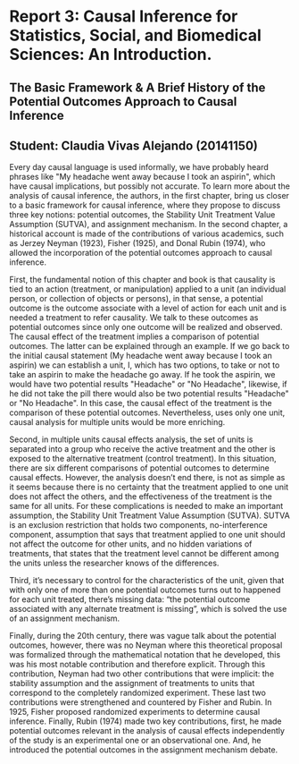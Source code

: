 # Report 3: Causal Inference for Statistics, Social, and Biomedical Sciences: An Introduction.
## The Basic Framework & A Brief History of the Potential Outcomes Approach to Causal Inference

## Student: Claudia Vivas Alejando (20141150)

Every day causal language is used informally, we have probably heard phrases like "My headache went away because I took an aspirin", which have causal implications, but possibly not accurate. To learn more about the analysis of causal inference, the authors, in the first chapter, bring us closer to a basic framework for causal inference, where they propose to discuss three key notions: potential outcomes, the Stability Unit Treatment Value Assumption (SUTVA), and assignment mechanism. In the second chapter, a historical account is made of the contributions of various academics, such as Jerzey Neyman (1923), Fisher (1925), and Donal Rubin (1974), who allowed the incorporation of the potential outcomes approach to causal inference.

First, the fundamental notion of this chapter and book is that causality is tied to an action (treatment, or manipulation) applied to a unit (an individual person, or collection of objects or persons), in that sense, a potential outcome is the outcome associate with a level of action for each unit and is needed a treatment to refer causality. We talk to these outcomes as potential outcomes since only one outcome will be realized and observed. The causal effect of the treatment implies a comparison of potential outcomes. The latter can be explained through an example. If we go back to the initial causal statement (My headache went away because I took an aspirin) we can establish a unit, I, which has two options, to take or not to take an aspirin to make the headache go away. If he took the aspirin, we would have two potential results "Headache" or "No Headache", likewise, if he did not take the pill there would also be two potential results "Headache" or "No Headache". In this case, the causal effect of the treatment is the comparison of these potential outcomes. Nevertheless, uses only one unit, causal analysis for multiple units would be more enriching.

Second, in multiple units causal effects analysis, the set of units is separated into a group who receive the active treatment and the other is exposed to the alternative treatment (control treatment). In this situation, there are six different comparisons of potential outcomes to determine causal effects. However, the analysis doesn’t end there, is not as simple as it seems because there is no certainty that the treatment applied to one unit does not affect the others, and the effectiveness of the treatment is the same for all units. For these complications is needed to make an important assumption, the Stability Unit Treatment Value Assumption (SUTVA). SUTVA is an exclusion restriction that holds two components, no-interference component, assumption that says that treatment applied to one unit should not affect the outcome for other units, and no hidden variations of treatments, that states that the treatment level cannot be different among the units unless the researcher knows of the differences.

Third, it’s necessary to control for the characteristics of the unit, given that with only one of more than one potential outcomes turns out to happened for each unit treated, there’s missing data: “the potential outcome associated with any alternate treatment is missing”, which is solved the use of an assignment mechanism.

Finally, during the 20th century, there was vague talk about the potential outcomes, however, there was no Neyman where this theoretical proposal was formalized through the mathematical notation that he developed, this was his most notable contribution and therefore explicit. Through this contribution, Neyman had two other contributions that were implicit: the stability assumption and the assignment of treatments to units that correspond to the completely randomized experiment. These last two contributions were strengthened and countered by Fisher and Rubin. In 1925, Fisher proposed randomized experiments to determine causal inference. Finally, Rubin (1974) made two key contributions, first, he made potential outcomes relevant in the analysis of causal effects independently of the study is an experimental one or an observational one. And, he introduced the potential outcomes in the assignment mechanism debate.
